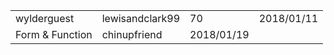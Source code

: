 | | | | |
|-|-|-|-|
|wylderguest|lewisandclark99|70|2018/01/11|
|Form & Function|chinupfriend|2018/01/19
